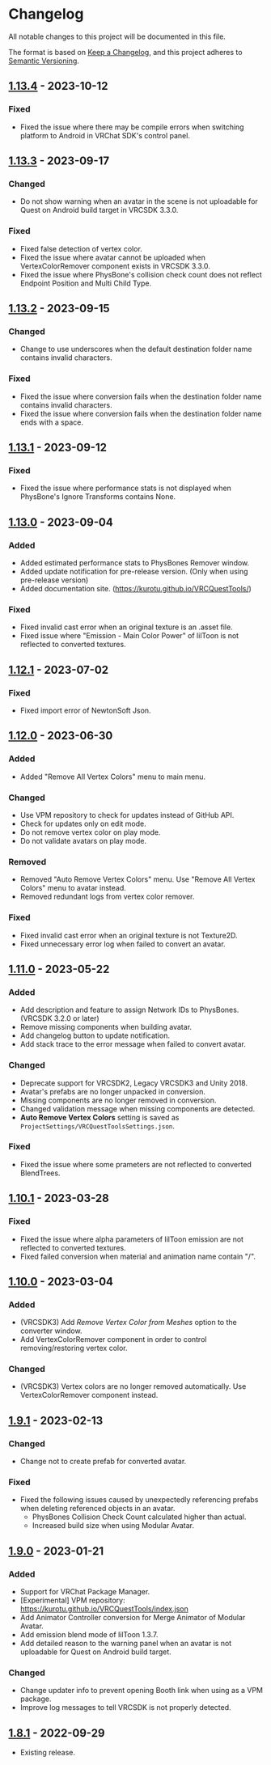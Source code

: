 # Changelog

All notable changes to this project will be documented in this file.

The format is based on [Keep a Changelog](https://keepachangelog.com/en/1.0.0/),
and this project adheres to [Semantic Versioning](https://semver.org/spec/v2.0.0.html).

## [1.13.4] - 2023-10-12

### Fixed
- Fixed the issue where there may be compile errors when switching platform to Android in VRChat SDK's control panel.

## [1.13.3] - 2023-09-17

### Changed
- Do not show warning when an avatar in the scene is not uploadable for Quest on Android build target in VRCSDK 3.3.0.

### Fixed
- Fixed false detection of vertex color.
- Fixed the issue where avatar cannot be uploaded when VertexColorRemover component exists in VRCSDK 3.3.0.
- Fixed the issue where PhysBone's collision check count does not reflect Endpoint Position and Multi Child Type.

## [1.13.2] - 2023-09-15

### Changed
- Change to use underscores when the default destination folder name contains invalid characters.

### Fixed
- Fixed the issue where conversion fails when the destination folder name contains invalid characters.
- Fixed the issue where conversion fails when the destination folder name ends with a space.

## [1.13.1] - 2023-09-12

### Fixed
- Fixed the issue where performance stats is not displayed when PhysBone's Ignore Transforms contains None.

## [1.13.0] - 2023-09-04

### Added
- Added estimated performance stats to PhysBones Remover window.
- Added update notification for pre-release version. (Only when using pre-release version)
- Added documentation site. (https://kurotu.github.io/VRCQuestTools/)

### Fixed
- Fixed invalid cast error when an original texture is an .asset file.
- Fixed issue where "Emission - Main Color Power" of lilToon is not reflected to converted textures.

## [1.12.1] - 2023-07-02

### Fixed
- Fixed import error of NewtonSoft Json.

## [1.12.0] - 2023-06-30

### Added
- Added "Remove All Vertex Colors" menu to main menu.

### Changed
- Use VPM repository to check for updates instead of GitHub API.
- Check for updates only on edit mode.
- Do not remove vertex color on play mode.
- Do not validate avatars on play mode.

### Removed
- Removed "Auto Remove Vertex Colors" menu. Use "Remove All Vertex Colors" menu to avatar instead.
- Removed redundant logs from vertex color remover.

### Fixed
- Fixed invalid cast error when an original texture is not Texture2D.
- Fixed unnecessary error log when failed to convert an avatar.

## [1.11.0] - 2023-05-22

### Added
- Add description and feature to assign Network IDs to PhysBones. (VRCSDK 3.2.0 or later)
- Remove missing components when building avatar.
- Add changelog button to update notification.
- Add stack trace to the error message when failed to convert avatar.

### Changed
- Deprecate support for VRCSDK2, Legacy VRCSDK3 and Unity 2018.
- Avatar's prefabs are no longer unpacked in conversion.
- Missing components are no longer removed in conversion.
- Changed validation message when missing components are detected.
- **Auto Remove Vertex Colors** setting is saved as `ProjectSettings/VRCQuestToolsSettings.json`.

### Fixed
- Fixed the issue where some prameters are not reflected to converted BlendTrees.

## [1.10.1] - 2023-03-28

### Fixed
- Fixed the issue where alpha parameters of lilToon emission are not reflected to converted textures.
- Fixed failed conversion when material and animation name contain "/".

## [1.10.0] - 2023-03-04

### Added
- (VRCSDK3) Add *Remove Vertex Color from Meshes* option to the converter window.
- Add VertexColorRemover component in order to control removing/restoring vertex color.

### Changed
- (VRCSDK3) Vertex colors are no longer removed automatically. Use VertexColorRemover component instead.

## [1.9.1] - 2023-02-13

### Changed
- Change not to create prefab for converted avatar.

### Fixed
- Fixed the following issues caused by unexpectedly referencing prefabs when deleting referenced objects in an avatar.
   - PhysBones Collision Check Count calculated higher than actual.
   - Increased build size when using Modular Avatar.

## [1.9.0] - 2023-01-21

### Added
- Support for VRChat Package Manager.
- [Experimental] VPM repository: https://kurotu.github.io/VRCQuestTools/index.json
- Add Animator Controller conversion for Merge Animator of Modular Avatar.
- Add emission blend mode of lilToon 1.3.7.
- Add detailed reason to the warning panel when an avatar is not uploadable for Quest on Android build target.

### Changed
- Change updater info to prevent opening Booth link when using as a VPM package.
- Improve log messages to tell VRCSDK is not properly detected.

## [1.8.1] - 2022-09-29

- Existing release.

[Unreleased]: https://github.com/kurotu/VRCQuestTools/compare/v1.13.4...HEAD
[1.13.4]: https://github.com/kurotu/VRCQuestTools/compare/v1.13.3...v1.13.4
[1.13.3]: https://github.com/kurotu/VRCQuestTools/compare/v1.13.2...v1.13.3
[1.13.2]: https://github.com/kurotu/VRCQuestTools/compare/v1.13.1...v1.13.2
[1.13.1]: https://github.com/kurotu/VRCQuestTools/compare/v1.13.0...v1.13.1
[1.13.0]: https://github.com/kurotu/VRCQuestTools/compare/v1.12.1...v1.13.0
[1.12.1]: https://github.com/kurotu/VRCQuestTools/compare/v1.12.0...v1.12.1
[1.12.0]: https://github.com/kurotu/VRCQuestTools/compare/v1.11.0...v1.12.0
[1.11.0]: https://github.com/kurotu/VRCQuestTools/compare/v1.10.1...v1.11.0
[1.10.1]: https://github.com/kurotu/VRCQuestTools/compare/v1.10.0...v1.10.1
[1.10.0]: https://github.com/kurotu/VRCQuestTools/compare/v1.9.1...v1.10.0
[1.9.1]: https://github.com/kurotu/VRCQuestTools/compare/v1.9.0...v1.9.1
[1.9.0]: https://github.com/kurotu/VRCQuestTools/compare/v1.8.1...v1.9.0
[1.8.1]: https://github.com/kurotu/VRCQuestTools/compare/v1.8.0...v1.8.1
[1.8.0]: https://github.com/kurotu/VRCQuestTools/compare/v1.7.0...v1.8.0
[1.7.0]: https://github.com/kurotu/VRCQuestTools/compare/v1.6.6...v1.7.0
[1.6.6]: https://github.com/kurotu/VRCQuestTools/compare/v1.6.5...v1.6.6
[1.6.5]: https://github.com/kurotu/VRCQuestTools/compare/v1.6.4...v1.6.5
[1.6.4]: https://github.com/kurotu/VRCQuestTools/compare/v1.6.3...v1.6.4
[1.6.3]: https://github.com/kurotu/VRCQuestTools/compare/v1.6.2...v1.6.3
[1.6.2]: https://github.com/kurotu/VRCQuestTools/compare/v1.6.1...v1.6.2
[1.6.1]: https://github.com/kurotu/VRCQuestTools/compare/v1.6.0...v1.6.1
[1.6.0]: https://github.com/kurotu/VRCQuestTools/compare/v1.5.2...v1.6.0
[1.5.2]: https://github.com/kurotu/VRCQuestTools/compare/v1.5.1...v1.5.2
[1.5.1]: https://github.com/kurotu/VRCQuestTools/compare/v1.5.0...v1.5.1
[1.5.0]: https://github.com/kurotu/VRCQuestTools/compare/v1.4.1...v1.5.0
[1.4.1]: https://github.com/kurotu/VRCQuestTools/compare/v1.4.0...v1.4.1
[1.4.0]: https://github.com/kurotu/VRCQuestTools/compare/v1.3.0...v1.4.0
[1.3.0]: https://github.com/kurotu/VRCQuestTools/compare/v1.2.1...v1.3.0
[1.2.1]: https://github.com/kurotu/VRCQuestTools/compare/v1.2.0...v1.2.1
[1.2.0]: https://github.com/kurotu/VRCQuestTools/compare/v1.1.2...v1.2.0
[1.1.2]: https://github.com/kurotu/VRCQuestTools/compare/v1.1.1...v1.1.2
[1.1.1]: https://github.com/kurotu/VRCQuestTools/compare/v1.1.0...v1.1.1
[1.1.0]: https://github.com/kurotu/VRCQuestTools/compare/v1.0.2...v1.1.0
[1.0.2]: https://github.com/kurotu/VRCQuestTools/compare/v1.0.1...v1.0.2
[1.0.1]: https://github.com/kurotu/VRCQuestTools/compare/v1.0.0...v1.0.1
[1.0.0]: https://github.com/kurotu/VRCQuestTools/compare/v0.7.0...v1.0.0
[0.7.0]: https://github.com/kurotu/VRCQuestTools/compare/v0.6.0...v0.7.0
[0.6.0]: https://github.com/kurotu/VRCQuestTools/compare/v0.5.2...v0.6.0
[0.5.2]: https://github.com/kurotu/VRCQuestTools/compare/v0.5.1...v0.5.2
[0.5.1]: https://github.com/kurotu/VRCQuestTools/compare/v0.5.0...v0.5.1
[0.5.0]: https://github.com/kurotu/VRCQuestTools/compare/v0.4.1...v0.5.0
[0.4.1]: https://github.com/kurotu/VRCQuestTools/compare/v0.4.0...v0.4.1
[0.4.0]: https://github.com/kurotu/VRCQuestTools/compare/v0.3.0...v0.4.0
[0.3.0]: https://github.com/kurotu/VRCQuestTools/compare/v0.2.1...v0.3.0
[0.2.1]: https://github.com/kurotu/VRCQuestTools/compare/v0.2.0...v0.2.1
[0.2.0]: https://github.com/kurotu/VRCQuestTools/compare/v0.1.2...v0.2.0
[0.1.2]: https://github.com/kurotu/VRCQuestTools/compare/v0.1.1...v0.1.2
[0.1.1]: https://github.com/kurotu/VRCQuestTools/compare/v0.1.0...v0.1.1
[0.1.0]: https://github.com/kurotu/VRCQuestTools/releases/tag/v0.1.0
